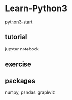 # Learn-Python3

[python3-start](python3-start.md)

## tutorial

jupyter notebook 

## exercise

## packages

numpy, pandas, graphviz 
